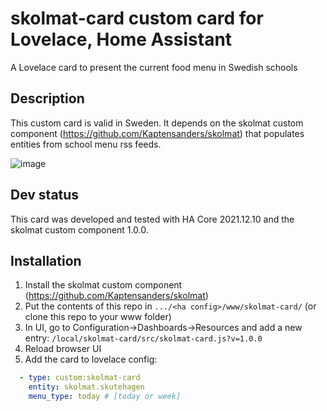 # skolmat-card custom card for Lovelace, Home Assistant 
A Lovelace card to present the current food menu in Swedish schools

## Description
This custom card is valid in Sweden. It depends on the skolmat custom component (https://github.com/Kaptensanders/skolmat) that populates entities from school menu rss feeds.

![image](https://user-images.githubusercontent.com/24979195/154963878-013bb9c0-80df-4449-9a8e-dc54ef0a3271.png)

## Dev status
This card was developed and tested with HA Core 2021.12.10 and the skolmat custom component 1.0.0. 

## Installation
1. Install the skolmat custom component (https://github.com/Kaptensanders/skolmat)
2. Put the contents of this repo in `.../<ha config>/www/skolmat-card/` (or clone this repo to your www folder)
3. In UI, go to Configuration->Dashboards->Resources and add a new entry:
   `/local/skolmat-card/src/skolmat-card.js?v=1.0.0`
4. Reload browser UI
5. Add the card to lovelace config:
```yaml
  - type: custom:skolmat-card
    entity: skolmat.skutehagen
    menu_type: today # [today or week]
```

